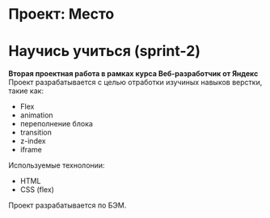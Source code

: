 # Проект: Место

# Научись учиться (sprint-2)

**Вторая проектная работа в рамках курса Веб-разработчик от Яндекс**
Проект разрабатывается с целью отработки изучиных навыков верстки, такие как:

- Flex
- animation
- переполнение блока
- transition
- z-index
- iframe

Используемые технолонии:

- HTML
- CSS (flex)

Проект разрабатывается по БЭМ.